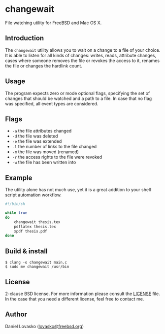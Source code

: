 # changewait
File watching utility for FreeBSD and Mac OS X.

## Introduction
The `changewait` utility allows you to wait on a change to a file of your
choice. It is able to listen for all kinds of changes: writes, reads, 
attribute changes, cases where someone removes the file or revokes the 
access to it, renames the file or changes the hardlink count.

## Usage
The program expects zero or mode optional flags, specifying the set of
changes that should be watched and a path to a file. In case that no flag 
was specified, all event types are considered.

## Flags
 * `-a` the file attributes changed
 * `-d` the file was deleted
 * `-e` the file was extended
 * `-l` the number of links to the file changed
 * `-m` the file was moved (renamed)
 * `-r` the access rights to the file were revoked
 * `-w` the file has been written into

## Example 
The utility alone has not much use, yet it is a great addition to 
your shell script automation workflow.

```sh
#!/bin/sh

while true
do
	changewait thesis.tex
	pdflatex thesis.tex
	xpdf thesis.pdf
done
```

## Build & install 
```
$ clang -o changewait main.c
$ sudo mv changewait /usr/bin
```

## License
2-clause BSD license. For more information please consult the
[LICENSE](LICENSE.md) file. In the case that you need a different license, 
feel free to contact me.

## Author
Daniel Lovasko (lovasko@freebsd.org)

